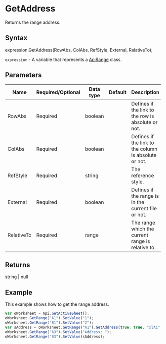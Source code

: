 # GetAddress

Returns the range address.

## Syntax

expression.GetAddress(RowAbs, ColAbs, RefStyle, External, RelativeTo);

`expression` - A variable that represents a [ApiRange](../ApiRange.md) class.

## Parameters

| **Name** | **Required/Optional** | **Data type** | **Default** | **Description** |
| ------------- | ------------- | ------------- | ------------- | ------------- |
| RowAbs | Required | boolean |  | Defines if the link to the row is absolute or not. |
| ColAbs | Required | boolean |  | Defines if the link to the column is absolute or not. |
| RefStyle | Required | string |  | The reference style. |
| External | Required | boolean |  | Defines if the range is in the current file or not. |
| RelativeTo | Required | range |  | The range which the current range is relative to. |

## Returns

string | null

## Example

This example shows how to get the range address.

```javascript
var oWorksheet = Api.GetActiveSheet();
oWorksheet.GetRange("A1").SetValue("1");
oWorksheet.GetRange("B1").SetValue("2");
var sAddress = oWorksheet.GetRange("A1").GetAddress(true, true, "xlA1", false);
oWorksheet.GetRange("A3").SetValue("Address: ");
oWorksheet.GetRange("B3").SetValue(sAddress);
```
